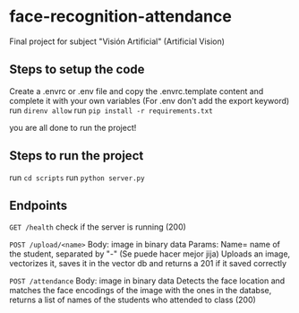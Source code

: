 # face-recognition-attendance
Final project for subject "Visión Artificial" (Artificial Vision)

## Steps to setup the code
Create a .envrc or .env file and copy the .envrc.template content and complete it with your own variables (For .env don't add the export keyword)
run ```direnv allow```
run ```pip install -r requirements.txt```

you are all done to run the project!

## Steps to run the project
run ```cd scripts```
run ```python server.py```

## Endpoints
```GET /health```
check if the server is running (200)

```POST /upload/<name>```
Body: image in binary data
Params: Name= name of the student, separated by "-" (Se puede hacer mejor jija)
Uploads an image, vectorizes it, saves it in the vector db and returns a 201 if it saved correctly

```POST /attendance```
Body: image in binary data
Detects the face location and matches the face encodings of the image with the ones in the databse, returns a list of names of the students who attended to class (200)
